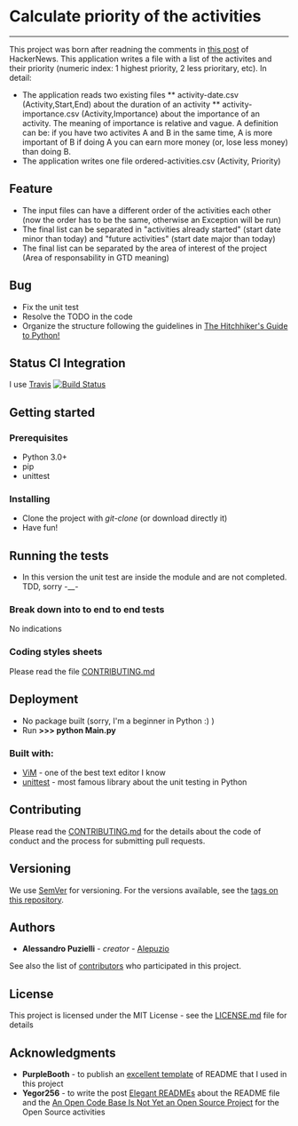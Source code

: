 # Calculate priority of the activities
--------
This project was born after readning the comments in [this post](https://news.ycombinator.com/item?id=15686211) of HackerNews.
This application writes a file with a list of the activites and their priority (numeric index: 1 highest priority, 2 less prioritary, etc).
In detail:
* The application reads two existing files
** activity-date.csv (Activity,Start,End) about the duration of an activity
** activity-importance.csv (Activity,Importance) about the importance of an activity. The meaning of importance is relative and vague. A definition can be: if you have two activites A and B in the same time, A is more important of B if doing A you can earn more money (or, lose less money) than doing B.
* The application writes one file ordered-activities.csv (Activity, Priority)


## Feature

* The input files can have a different order of the activities each other (now the order has to be the same, otherwise an Exception will be run)
* The final list can be separated in "activities already started" (start date minor than today) and "future activities" (start date major than today)
* The final list can be separated by the area of interest of the project (Area of responsability in GTD meaning)

## Bug

* Fix the unit test
* Resolve the TODO in the code
* Organize the structure following the guidelines in [The Hitchhiker's Guide to Python!](https://docs.python-guide.org/)

## Status CI Integration
 
 I use [Travis](https://travis-ci.org/)
 [![Build Status](https://travis-ci.org/alepuzio/calculate-priority-activities.svg?branch=master)](https://travis-ci.org/alepuzio/calculate-priority-activities)

## Getting started

### Prerequisites

- Python 3.0+
- pip
- unittest 

### Installing

- Clone the project with _git-clone_ (or download directly it)
- Have fun!

## Running the tests

- In this version the unit test are inside the module and are not completed. TDD, sorry -__- 

### Break down into to end to end tests

No indications

### Coding styles sheets

Please read the file [CONTRIBUTING.md](https://github.com/alepuzio/calculate-priority-activities/blob/master/CONTRIBUTING.md)

## Deployment
 
 - No package built (sorry, I'm a beginner in Python :) )
 - Run    __>>> python Main.py__ 
 
### Built with:

* [ViM](http://www.vim.org) - one of the best text editor I know
* [unittest](https://docs.python.org/3/library/unittest.html) - most famous library about the unit testing in Python

## Contributing

Please read the [CONTRIBUTING.md](https://github.com/alepuzio/calculate-priority-activities/blob/master/CONTRIBUTING.md) for the details about the code of conduct and the process for submitting pull requests.

## Versioning

We use [SemVer](http://semver.org/) for versioning. For the versions available, see the [tags on this repository](https://github.com/alepuzio/calculate-priority-activities/tags). 

## Authors

* **Alessandro Puzielli** - *creator* - [Alepuzio](https://github.com/alepuzio)

See also the list of [contributors](https://github.com/alepuzio/calculate-priority-activities/contributors) who participated in this project.

## License

This project is licensed under the MIT License - see the [LICENSE.md](LICENSE.md) file for details

## Acknowledgments

* **PurpleBooth** - to publish an [excellent template](https://gist.github.com/PurpleBooth/109311bb0361f32d87a2) of README that I used in this project 
* **Yegor256** - to write the post [Elegant READMEs](https://www.yegor256.com/2019/04/23/elegant-readme.html) about the README file and the [An Open Code Base Is Not Yet an Open Source Project](https://www.yegor256.com/2018/05/08/open-source-attributes.html) for the Open Source activities
